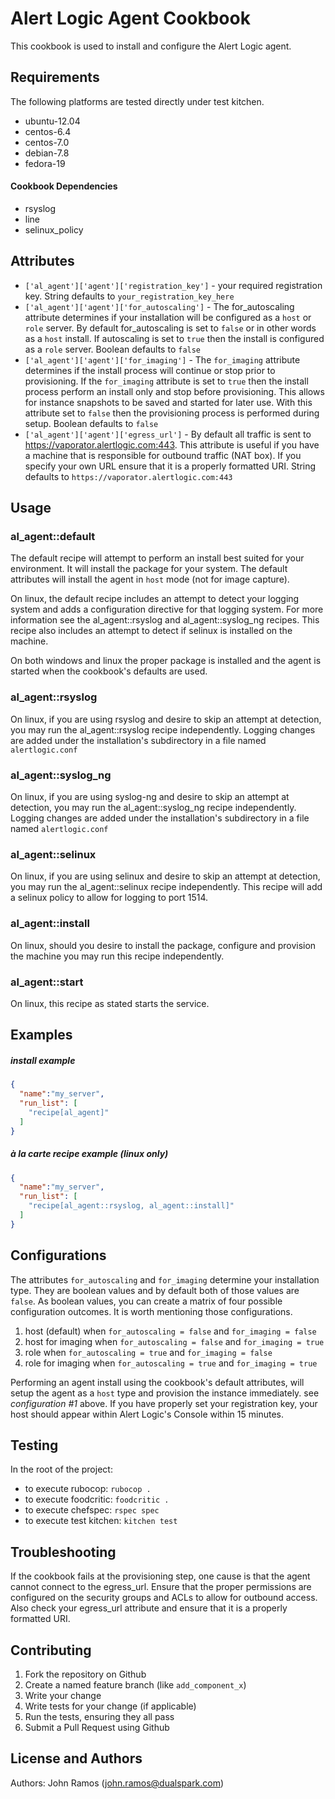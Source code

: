 Alert Logic Agent Cookbook
=================
This cookbook is used to install and configure the Alert Logic agent.

Requirements
------------
The following platforms are tested directly under test kitchen.

- ubuntu-12.04
- centos-6.4
- centos-7.0
- debian-7.8
- fedora-19

#### Cookbook Dependencies
- rsyslog
- line
- selinux_policy

Attributes
----------

* `['al_agent']['agent']['registration_key']` - your required registration key. String defaults to `your_registration_key_here`
* `['al_agent']['agent']['for_autoscaling']` - The for_autoscaling attribute determines if your installation will be configured as a `host` or `role` server.  By default for_autoscaling is set to `false` or in other words as a `host` install.  If autoscaling is set to `true` then the install is configured as a `role` server. Boolean defaults to `false`
* `['al_agent']['agent']['for_imaging']` - The `for_imaging` attribute determines if the install process will continue or stop prior to provisioning.  If the `for_imaging` attribute is set to `true` then the install process perform an install only and stop before provisioning.  This allows for instance snapshots to be saved and started for later use.  With this attribute set to `false` then the provisioning process is performed during setup.  Boolean defaults to `false`
* `['al_agent']['agent']['egress_url']` - By default all traffic is sent to https://vaporator.alertlogic.com:443.  This attribute is useful if you have a machine that is responsible for outbound traffic (NAT box).  If you specify your own URL ensure that it is a properly formatted URI.  String defaults to `https://vaporator.alertlogic.com:443`

Usage
-----
### al_agent::default
The default recipe will attempt to perform an install best suited for your environment.  It will install the package for your system. The default attributes will install the agent in `host` mode (not for image capture).

On linux, the default recipe includes an attempt to detect your logging system and adds a configuration directive for that logging system.  For more information see the al_agent::rsyslog and al_agent::syslog_ng recipes.  This recipe also includes an attempt to detect if selinux is installed on the machine.

On both windows and linux the proper package is installed and the agent is started when the cookbook's defaults are used.

### al_agent::rsyslog
On linux, if you are using rsyslog and desire to skip an attempt at detection, you may run the al_agent::rsyslog recipe independently.  Logging changes are added under the installation's subdirectory in a file named `alertlogic.conf`

### al_agent::syslog_ng
On linux, if you are using syslog-ng and desire to skip an attempt at detection, you may run the al_agent::syslog_ng recipe independently.  Logging changes are added under the installation's subdirectory in a file named `alertlogic.conf`

### al_agent::selinux
On linux, if you are using selinux and desire to skip an attempt at detection, you may run the al_agent::selinux recipe independently. This recipe will add a selinux policy to allow for logging to port 1514.

### al_agent::install
On linux, should you desire to install the package, configure and provision the machine you may run this recipe independently.

### al_agent::start
On linux, this recipe as stated starts the service.


Examples
--------

##### install example
```json
{
  "name":"my_server",
  "run_list": [
    "recipe[al_agent]"
  ]
}
```

##### à la carte recipe example (linux only)
```json
{
  "name":"my_server",
  "run_list": [
    "recipe[al_agent::rsyslog, al_agent::install]"
  ]
}
```


Configurations
--------------
The attributes `for_autoscaling` and `for_imaging` determine your installation type.  They are boolean values and by default both of those values are `false`.  As boolean values, you can create a matrix of four possible configuration outcomes.  It is worth mentioning those configurations.

1. host (default) when `for_autoscaling = false` and `for_imaging = false`
2. host for imaging when `for_autoscaling = false` and `for_imaging = true`
3. role when `for_autoscaling = true` and `for_imaging = false`
4. role for imaging when `for_autoscaling = true` and `for_imaging = true`

Performing an agent install using the cookbook's default attributes, will setup the agent as a `host` type and provision the instance immediately. see *configuration #1* above.  If you have properly set your registration key, your host should appear within Alert Logic's Console within 15 minutes.

Testing
-------

In the root of the project:
* to execute rubocop: `rubocop .`
* to execute foodcritic: `foodcritic .`
* to execute chefspec: `rspec spec`
* to execute test kitchen: `kitchen test`


Troubleshooting
---------------

If the cookbook fails at the provisioning step, one cause is that the agent cannot connect to the egress_url.  Ensure that the proper permissions are configured on the security groups and ACLs to allow for outbound access.  Also check your egress_url attribute and ensure that it is a properly formatted URI.


Contributing
------------

1. Fork the repository on Github
2. Create a named feature branch (like `add_component_x`)
3. Write your change
4. Write tests for your change (if applicable)
5. Run the tests, ensuring they all pass
6. Submit a Pull Request using Github

License and Authors
-------------------
Authors: John Ramos (john.ramos@dualspark.com)
